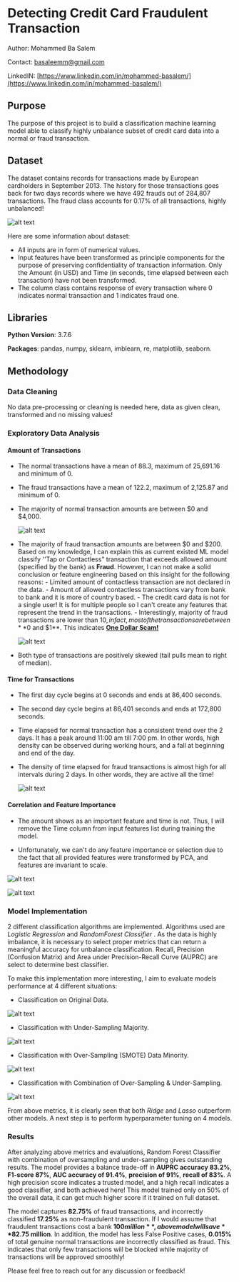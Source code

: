 
# Detecting Credit Card Fraudulent Transaction 
Author: Mohammed Ba Salem 

Contact: basaleemm@gmail.com

LinkedIN: [https://www.linkedin.com/in/mohammed-basalem/](https://www.linkedin.com/in/mohammed-basalem/)

## Purpose 
The purpose of this project is to build a classification machine learning model able to classify highly unbalance subset of credit card data into a normal or fraud transaction.  

## Dataset 
The dataset contains records for transactions made by European cardholders in September 2013. The history for those transactions goes back for two days records where we have 492 frauds out of 284,807 transactions. The fraud class accounts for 0.17% of all transactions, highly unbalanced! 


![alt text](https://github.com/basalem/Data-Science-Projects/blob/master/Lantern%20Projects/Credit_Card_Fraudulent_Detection/Images/Class_Distribution.PNG) 


Here are some information about dataset: 
- All inputs are in form of numerical values. 
- Input features have been transformed as principle components for the purpose of preserving confidentiality of transaction information. Only the Amount (in USD) and Time (in seconds, time elapsed between each transaction) have not been transformed. 
- The column class contains response of every transaction where 0 indicates normal transaction and 1 indicates fraud one. 

## Libraries 
**Python Version**: 3.7.6

**Packages**:  pandas, numpy, sklearn, imblearn, re, matplotlib, seaborn.
 
## Methodology 
### Data Cleaning 
No data pre-processing or cleaning is needed here, data as given clean, transformed and no missing values! 
### Exploratory Data Analysis 
#### Amount of Transactions 
- The normal transactions have a mean of 88.3, maximum of 25,691.16 and minimum of 0. 
- The fraud transactions have a mean of 122.2, maximum of 2,125.87 and minimum of 0. 
- The majority of normal transaction amounts are between $0 and $4,000. 

		
	![alt text](https://github.com/basalem/Data-Science-Projects/blob/master/Lantern%20Projects/Credit_Card_Fraudulent_Detection/Images/Normal_Distribtion.PNG)


- The majority of fraud transaction amounts are between $0 and $200. Based on my knowledge, I can explain this as current existed ML model classify ''Tap or Contactless" transaction that exceeds allowed amount (specified by the bank) as **Fraud**. However, I can not make a solid conclusion or feature engineering based on this insight for the following reasons: 
		- Limited amount of contactless transaction are not declared in the data. 
		- Amount of allowed contactless transactions vary from bank to bank and it is more of country based. 
		- The credit card data is not for a single user! It is for multiple people so I can't create any features that 			represent the trend in the transactions. 
		- Interestingly, majority of fraud transactions are lower than $10, in fact, most of the transactions are between **$0 and $1**. This indicates **[One Dollar Scam!](https://www.creditcards.com/credit-card-news/1-dollar-credit-card-scam-1282/)**


	![alt text](https://github.com/basalem/Data-Science-Projects/blob/master/Lantern%20Projects/Credit_Card_Fraudulent_Detection/Images/Fraud_Distribution.PNG)	



- Both type of transactions are positively skewed (tail pulls mean to right of median). 

#### Time for Transactions  
- The first day cycle begins at 0 seconds and ends at 86,400 seconds. 
- The second day cycle begins at 86,401 seconds and ends at 172,800 seconds. 
- Time elapsed for normal transaction has a consistent trend over the 2 days. It has a peak around 11:00 am till 7:00 pm. In other words, high density can be observed during working hours, and a fall at beginning and end of the day. 
- The density of time elapsed for fraud transactions is almost high for all intervals during 2 days. In other words, they are active all the time!

	![alt text](https://github.com/basalem/Data-Science-Projects/blob/master/Lantern%20Projects/Credit_Card_Fraudulent_Detection/Images/Transaction_Time.PNG)


#### Correlation and Feature Importance
- The amount shows as an important feature and time is not. Thus, I will remove the Time column from input features list during training the model. 

- Unfortunately, we can't do any feature importance or selection due to the fact that all provided features were transformed by PCA, and features are invariant to scale.  

![alt text](https://github.com/basalem/Data-Science-Projects/blob/master/Lantern%20Projects/Credit_Card_Fraudulent_Detection/Images/All_Correlation.PNG)


![alt text](https://github.com/basalem/Data-Science-Projects/blob/master/Lantern%20Projects/Credit_Card_Fraudulent_Detection/Images/Fraud_Correlation.PNG)

### Model Implementation 
 2 different classification algorithms are implemented. Algorithms used are *Logistic Regression* and *RandomForest Classifier* . As the data is highly imbalance, it is necessary to select proper metrics that can return a meaningful accuracy for unbalance classification. Recall, Precision (Confusion Matrix) and Area under Precision-Recall Curve (AUPRC) are select to determine best classifier. 

To make this implementation more interesting, I aim to evaluate models performance at 4 different situations: 

- Classification on Original Data.

![alt text](https://github.com/basalem/Data-Science-Projects/blob/master/Lantern%20Projects/Credit_Card_Fraudulent_Detection/Images/Experiment1.png)

- Classification with Under-Sampling Majority.

![alt text](https://github.com/basalem/Data-Science-Projects/blob/master/Lantern%20Projects/Credit_Card_Fraudulent_Detection/Images/Experiment2.png)

- Classification with Over-Sampling (SMOTE) Data Minority.

![alt text](https://github.com/basalem/Data-Science-Projects/blob/master/Lantern%20Projects/Credit_Card_Fraudulent_Detection/Images/Experiment3.png)

- Classification with Combination of Over-Sampling & Under-Sampling. 


![alt text](https://github.com/basalem/Data-Science-Projects/blob/master/Lantern%20Projects/Credit_Card_Fraudulent_Detection/Images/Experiment4.png)

From above metrics, it is clearly seen that both *Ridge* and *Lasso* outperform other models. A next step is to perform hyperparameter  tuning on 4 models.   
### Results 
 After analyzing above metrics and evaluations, Random Forest Classifier with combination of oversampling and under-sampling gives outstanding results. The model provides a balance trade-off in **AUPRC accuracy 83.2%**, **F1-score 87%**, **AUC accuracy of 91.4%**, **precision of 91%**, **recall of 83%**. A high precision score indicates a trusted model, and a high recall indicates a good classifier, and both achieved here! This model trained only on 50% of the overall data, it can get much higher score if it trained on full dataset.   

The model captures **82.75%** of fraud transactions, and incorrectly classified **17.25%** as non-fraudulent transaction. If I would assume that fraudulent transactions cost a bank **$100 million**, above model will save **$82.75 million**. In addition, the model has less False Positive cases, **0.015%** of total  genuine normal transactions are incorrectly classified as fraud. This indicates that only few transactions will be blocked while majority of transactions will be approved smoothly! 

Please feel free to reach out for any discussion or feedback! 